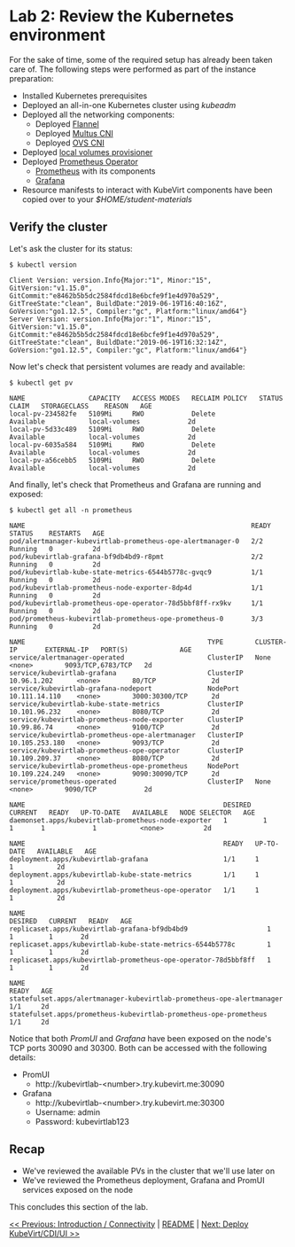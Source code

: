 # Lab 2: Review the Kubernetes environment

For the sake of time, some of the required setup has already been taken care of. The following steps were performed as part of the instance preparation:

* Installed Kubernetes prerequisites
* Deployed an all-in-one Kubernetes cluster using *kubeadm*
* Deployed all the networking components:
  * Deployed [Flannel](https://coreos.com/flannel/docs/latest/)
  * Deployed [Multus CNI](https://01.org/kubernetes/building-blocks/multus-cni)
  * Deployed [OVS CNI](https://github.com/kubevirt/ovs-cni)
* Deployed [local volumes provisioner](https://github.com/kubernetes-sigs/sig-storage-local-static-provisioner)
* Deployed [Prometheus Operator](https://github.com/coreos/prometheus-operator)
  * [Prometheus](https://prometheus.io) with its components
  * [Grafana](https://grafana.com)
* Resource manifests to interact with KubeVirt components have been copied over to your *$HOME/student-materials*

## Verify the cluster

Let's ask the cluster for its status:

```console
$ kubectl version

Client Version: version.Info{Major:"1", Minor:"15", GitVersion:"v1.15.0", GitCommit:"e8462b5b5dc2584fdcd18e6bcfe9f1e4d970a529", GitTreeState:"clean", BuildDate:"2019-06-19T16:40:16Z", GoVersion:"go1.12.5", Compiler:"gc", Platform:"linux/amd64"}
Server Version: version.Info{Major:"1", Minor:"15", GitVersion:"v1.15.0", GitCommit:"e8462b5b5dc2584fdcd18e6bcfe9f1e4d970a529", GitTreeState:"clean", BuildDate:"2019-06-19T16:32:14Z", GoVersion:"go1.12.5", Compiler:"gc", Platform:"linux/amd64"}
```

Now let's check that persistent volumes are ready and available:

```console
$ kubectl get pv

NAME                CAPACITY   ACCESS MODES   RECLAIM POLICY   STATUS      CLAIM   STORAGECLASS    REASON   AGE
local-pv-234582fe   5109Mi     RWO            Delete           Available           local-volumes            2d
local-pv-5d33c489   5109Mi     RWO            Delete           Available           local-volumes            2d
local-pv-6035a584   5109Mi     RWO            Delete           Available           local-volumes            2d
local-pv-a56cebb5   5109Mi     RWO            Delete           Available           local-volumes            2d
```

And finally, let's check that Prometheus and Grafana are running and exposed:

```console
$ kubectl get all -n prometheus

NAME                                                         READY   STATUS    RESTARTS   AGE
pod/alertmanager-kubevirtlab-prometheus-ope-alertmanager-0   2/2     Running   0          2d
pod/kubevirtlab-grafana-bf9db4bd9-r8pmt                      2/2     Running   0          2d
pod/kubevirtlab-kube-state-metrics-6544b5778c-gvqc9          1/1     Running   0          2d
pod/kubevirtlab-prometheus-node-exporter-8dp4d               1/1     Running   0          2d
pod/kubevirtlab-prometheus-ope-operator-78d5bbf8ff-rx9kv     1/1     Running   0          2d
pod/prometheus-kubevirtlab-prometheus-ope-prometheus-0       3/3     Running   0          2d

NAME                                              TYPE        CLUSTER-IP       EXTERNAL-IP   PORT(S)             AGE
service/alertmanager-operated                     ClusterIP   None             <none>        9093/TCP,6783/TCP   2d
service/kubevirtlab-grafana                       ClusterIP   10.96.1.202      <none>        80/TCP              2d
service/kubevirtlab-grafana-nodeport              NodePort    10.111.14.110    <none>        3000:30300/TCP      2d
service/kubevirtlab-kube-state-metrics            ClusterIP   10.101.96.232    <none>        8080/TCP            2d
service/kubevirtlab-prometheus-node-exporter      ClusterIP   10.99.86.74      <none>        9100/TCP            2d
service/kubevirtlab-prometheus-ope-alertmanager   ClusterIP   10.105.253.180   <none>        9093/TCP            2d
service/kubevirtlab-prometheus-ope-operator       ClusterIP   10.109.209.37    <none>        8080/TCP            2d
service/kubevirtlab-prometheus-ope-prometheus     NodePort    10.109.224.249   <none>        9090:30090/TCP      2d
service/prometheus-operated                       ClusterIP   None             <none>        9090/TCP            2d

NAME                                                  DESIRED   CURRENT   READY   UP-TO-DATE   AVAILABLE   NODE SELECTOR   AGE
daemonset.apps/kubevirtlab-prometheus-node-exporter   1         1         1       1            1           <none>          2d

NAME                                                  READY   UP-TO-DATE   AVAILABLE   AGE
deployment.apps/kubevirtlab-grafana                   1/1     1            1           2d
deployment.apps/kubevirtlab-kube-state-metrics        1/1     1            1           2d
deployment.apps/kubevirtlab-prometheus-ope-operator   1/1     1            1           2d

NAME                                                             DESIRED   CURRENT   READY   AGE
replicaset.apps/kubevirtlab-grafana-bf9db4bd9                    1         1         1       2d
replicaset.apps/kubevirtlab-kube-state-metrics-6544b5778c        1         1         1       2d
replicaset.apps/kubevirtlab-prometheus-ope-operator-78d5bbf8ff   1         1         1       2d

NAME                                                                    READY   AGE
statefulset.apps/alertmanager-kubevirtlab-prometheus-ope-alertmanager   1/1     2d
statefulset.apps/prometheus-kubevirtlab-prometheus-ope-prometheus       1/1     2d
```

Notice that both *PromUI* and *Grafana* have been exposed on the node's TCP ports 30090 and 30300. Both can be accessed with the following details:

* PromUI
  * http://<span></span>kubevirtlab-\<number\>.try.kubevirt.me:30090
* Grafana
  * http://<span></span>kubevirtlab-\<number\>.try.kubevirt.me:30300
  * Username: admin
  * Password: kubevirtlab123

## Recap

* We've reviewed the available PVs in the cluster that we'll use later on
* We've reviewed the Prometheus deployment, Grafana and PromUI services exposed on the node

This concludes this section of the lab.

[<< Previous: Introduction / Connectivity](../lab1/lab1.md) | [README](../../README.md) | [Next: Deploy KubeVirt/CDI/UI >>](../lab3/lab3.md)
